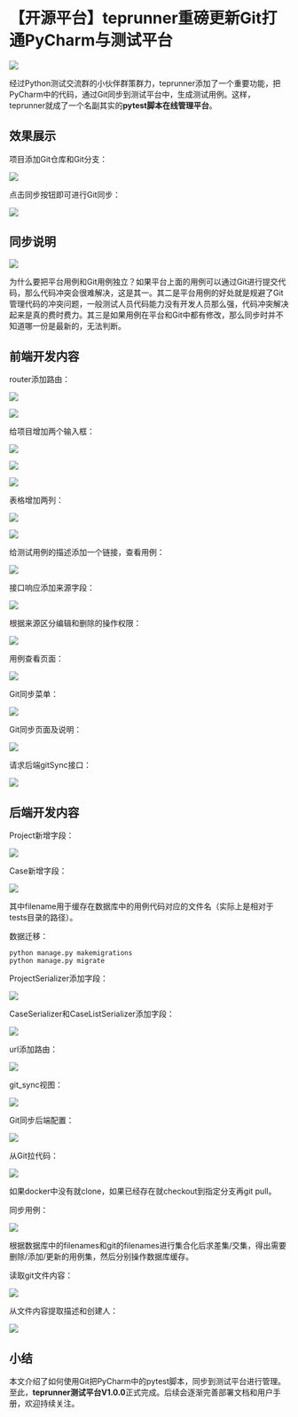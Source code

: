 # 【开源平台】teprunner重磅更新Git打通PyCharm与测试平台
![](../wanggang.png)

经过Python测试交流群的小伙伴群策群力，teprunner添加了一个重要功能，把PyCharm中的代码，通过Git同步到测试平台中，生成测试用例。这样，teprunner就成了一个名副其实的**pytest脚本在线管理平台**。

## 效果展示

项目添加Git仓库和Git分支：

![](001010-【开源平台】teprunner重磅更新Git打通PyCharm与测试平台/image-20210615230038968.png)

点击同步按钮即可进行Git同步：

![](001010-【开源平台】teprunner重磅更新Git打通PyCharm与测试平台/image-20210615230244021.png)

## 同步说明

![](001010-【开源平台】teprunner重磅更新Git打通PyCharm与测试平台/image-20210615230356255.png)

为什么要把平台用例和Git用例独立？如果平台上面的用例可以通过Git进行提交代码，那么代码冲突会很难解决，这是其一。其二是平台用例的好处就是规避了Git管理代码的冲突问题，一般测试人员代码能力没有开发人员那么强，代码冲突解决起来是真的费时费力。其三是如果用例在平台和Git中都有修改，那么同步时并不知道哪一份是最新的，无法判断。

## 前端开发内容

router添加路由：

![](001010-【开源平台】teprunner重磅更新Git打通PyCharm与测试平台/image-20210615231704773.png)

![](001010-【开源平台】teprunner重磅更新Git打通PyCharm与测试平台/image-20210615231720045.png)

给项目增加两个输入框：

![](001010-【开源平台】teprunner重磅更新Git打通PyCharm与测试平台/image-20210615231811870.png)

![](001010-【开源平台】teprunner重磅更新Git打通PyCharm与测试平台/image-20210615231831122.png)

![](001010-【开源平台】teprunner重磅更新Git打通PyCharm与测试平台/image-20210615231846686.png)

表格增加两列：

![](001010-【开源平台】teprunner重磅更新Git打通PyCharm与测试平台/image-20210615231928872.png)

![](001010-【开源平台】teprunner重磅更新Git打通PyCharm与测试平台/image-20210615231940304.png)

给测试用例的描述添加一个链接，查看用例：

![](001010-【开源平台】teprunner重磅更新Git打通PyCharm与测试平台/image-20210615232040316.png)

接口响应添加来源字段：

![](001010-【开源平台】teprunner重磅更新Git打通PyCharm与测试平台/image-20210615232220248.png)

根据来源区分编辑和删除的操作权限：

![](001010-【开源平台】teprunner重磅更新Git打通PyCharm与测试平台/image-20210615232141389.png)

用例查看页面：

![](001010-【开源平台】teprunner重磅更新Git打通PyCharm与测试平台/image-20210615232306059.png)

Git同步菜单：

![](001010-【开源平台】teprunner重磅更新Git打通PyCharm与测试平台/image-20210615232338033.png)

Git同步页面及说明：

![](001010-【开源平台】teprunner重磅更新Git打通PyCharm与测试平台/image-20210615232441527.png)

请求后端gitSync接口：

![](001010-【开源平台】teprunner重磅更新Git打通PyCharm与测试平台/image-20210615232427746.png)

## 后端开发内容

Project新增字段：

![](001010-【开源平台】teprunner重磅更新Git打通PyCharm与测试平台/image-20210615232638405.png)

Case新增字段：

![](001010-【开源平台】teprunner重磅更新Git打通PyCharm与测试平台/image-20210615232710277.png)

其中filename用于缓存在数据库中的用例代码对应的文件名（实际上是相对于tests目录的路径）。

数据迁移：

```
python manage.py makemigrations
python manage.py migrate
```

ProjectSerializer添加字段：

![](001010-【开源平台】teprunner重磅更新Git打通PyCharm与测试平台/image-20210615232943327.png)

CaseSerializer和CaseListSerializer添加字段：

![](001010-【开源平台】teprunner重磅更新Git打通PyCharm与测试平台/image-20210615233026266.png)

url添加路由：

![](001010-【开源平台】teprunner重磅更新Git打通PyCharm与测试平台/image-20210615233107573.png)

git_sync视图：

![](001010-【开源平台】teprunner重磅更新Git打通PyCharm与测试平台/image-20210615233731606.png)

Git同步后端配置：

![](001010-【开源平台】teprunner重磅更新Git打通PyCharm与测试平台/image-20210615233138299.png)

从Git拉代码：

![](001010-【开源平台】teprunner重磅更新Git打通PyCharm与测试平台/image-20210615233302973.png)

如果docker中没有就clone，如果已经存在就checkout到指定分支再git pull。

同步用例：

![](001010-【开源平台】teprunner重磅更新Git打通PyCharm与测试平台/image-20210615233458789.png)

根据数据库中的filenames和git的filenames进行集合化后求差集/交集，得出需要删除/添加/更新的用例集，然后分别操作数据库缓存。

读取git文件内容：

![](001010-【开源平台】teprunner重磅更新Git打通PyCharm与测试平台/image-20210615233250022.png)

从文件内容提取描述和创建人：

![](001010-【开源平台】teprunner重磅更新Git打通PyCharm与测试平台/image-20210615233214108.png)

## 小结

本文介绍了如何使用Git把PyCharm中的pytest脚本，同步到测试平台进行管理。至此，**teprunner测试平台V1.0.0**正式完成。后续会逐渐完善部署文档和用户手册，欢迎持续关注。

